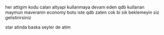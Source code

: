 her attigim kodu calan altyapi kullanmaya devam eden qdb kullanan maymun maveranin economy botu iste qdb zaten cok bi sik beklemeyin siz gelistirirsiniz

star atinda baska seyler de atim
